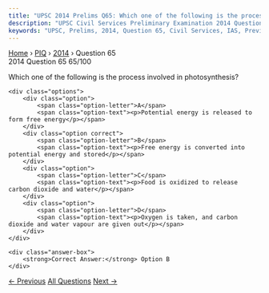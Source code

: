 ```yaml
---
title: "UPSC 2014 Prelims Q65: Which one of the following is the process involved in photos..."
description: "UPSC Civil Services Preliminary Examination 2014 Question 65 with options and answer"
keywords: "UPSC, Prelims, 2014, Question 65, Civil Services, IAS, Previous Year Questions"
---
```


<nav class="breadcrumb">
    <a href="../../">Home</a>
    <span>›</span>
    <a href="../">PIQ</a>
    <span>›</span>
    <a href="./">2014</a>
    <span>›</span>
    <span>Question 65</span>
</nav>

<div class="question-header">
    <div class="question-meta">
        <span class="year-badge">2014</span>
        <span class="question-number">Question 65</span>
        <span class="progress">65/100</span>
    </div>
    <div class="progress-bar">
        <div class="progress-fill" style="width: 65.0%"></div>
    </div>
</div>

<div class="question-content">
    <div class="question-text">
        <p>Which one of the following is the process involved in photosynthesis?</p>
    </div>
    
    <div class="options">
        <div class="option">
            <span class="option-letter">A</span>
            <span class="option-text"><p>Potential energy is released to form free energy</p></span>
        </div>
        <div class="option correct">
            <span class="option-letter">B</span>
            <span class="option-text"><p>Free energy is converted into potential energy and stored</p></span>
        </div>
        <div class="option">
            <span class="option-letter">C</span>
            <span class="option-text"><p>Food is oxidized to release carbon dioxide and water</p></span>
        </div>
        <div class="option">
            <span class="option-letter">D</span>
            <span class="option-text"><p>Oxygen is taken, and carbon dioxide and water vapour are given out</p></span>
        </div>
    </div>

    <div class="answer-box">
        <strong>Correct Answer:</strong> Option B
    </div>
</div>

<div class="question-nav">
    <a href="../q064-with-reference-to-neem-tree-consider-the-following/" class="nav-btn prev">← Previous</a>
    <a href="../" class="nav-btn center">All Questions</a>
    <a href="../q066-in-addition-to-fingerprint-scanning-which-of-the-f/" class="nav-btn next">Next →</a>
</div>
